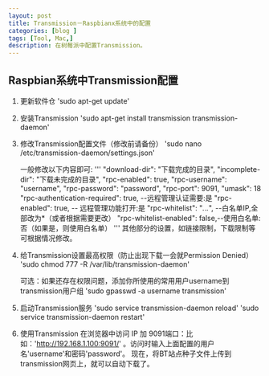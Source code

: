 ```yaml
---
layout: post
title: Transmission－Raspbianx系统中的配置 
categories: [blog ]
tags: [Tool, Mac,]
description: 在树莓派中配置Transmission。
---
```


## Raspbian系统中Transmission配置

1. 更新软件仓
    'sudo apt-get update'
 
 2. 安装Transmission
    'sudo apt-get install transmission transmission-daemon'
    
 3. 修改Transmission配置文件（修改前请备份）
    'sudo nano /etc/transmission-daemon/settings.json'
    
    一般修改以下内容即可:
    '''
    "download-dir": "下载完成的目录",
    "incomplete-dir": "下载未完成的目录",
    "rpc-enabled": true,
    "rpc-username": "username",
    "rpc-password": "password",
    "rpc-port": 9091,
    "umask": 18
    "rpc-authentication-required": true, --远程管理认证需要:是
		"rpc-enabled": true, -- 远程管理功能打开:是
		"rpc-whitelist": "*.*.*.*", --白名单IP,全部改为*（或者根据需要更改）
		"rpc-whitelist-enabled": false,--使用白名单:否（如果是，则使用白名单）
    '''
    其他部分的设置，如链接限制，下载限制等可根据情况修改。
         
 4. 给Transmission设置最高权限（防止出现下载一会就Permission Denied）
    'sudo chmod 777 -R /var/lib/transmission-daemon'
    
    可选：如果还存在权限问题，添加你所使用的常用用户username到transmission用户组
    'sudo gpasswd -a username transmission'
 
 5. 启动Transmission服务
    'sudo service transmission-daemon reload'
		'sudo service transmission-daemon restart'
 
 6. 使用Transmission
    在浏览器中访问 IP 加 9091端口：比如：'http://192.168.1.100:9091/' 。访问时输入上面配置的用户名'username'和密码'password'。
    现在，将BT站点种子文件上传到transmission网页上，就可以自动下载了。
